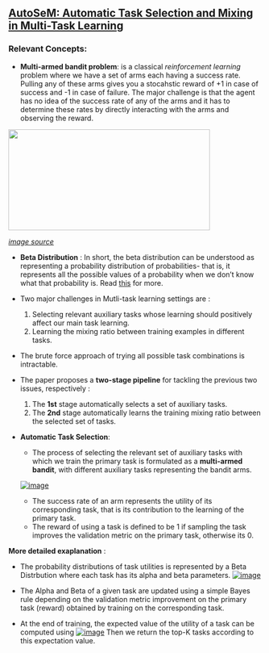 ## [AutoSeM: Automatic Task Selection and Mixing in Multi-Task Learning](https://arxiv.org/abs/1904.04153)

### Relevant Concepts:
  * **Multi-armed bandit problem**: is a classical *reinforcement learning* problem where we have a set of arms each having a success rate. Pulling any of these arms gives you a stocahstic reward of +1 in case of success and -1 in case of failure. The major challenge is that the agent has no idea of the success rate of any of the arms and it has to determine these rates by directly interacting with the arms and observing the reward.
  
  <img src='https://cdn-images-1.medium.com/max/1600/1*Tt8A6mP98ibBlrlFD5UJxg.png' width="400" height="200">
  
  *[image source](https://towardsdatascience.com/solving-the-multi-armed-bandit-problem-b72de40db97c)*
  
  * **Beta Distribution** : In short, the beta distribution can be understood as representing a probability distribution of probabilities- that is, it represents all the possible values of a probability when we don’t know what that probability is. Read [this](http://varianceexplained.org/statistics/beta_distribution_and_baseball/) for more.


* Two major challenges in Mutli-task learning settings are : 
  1. Selecting relevant auxiliary tasks whose learning should positively affect our main task learning.
  2. Learning the mixing ratio between training examples in different tasks.
  
* The brute force approach of trying all possible task combinations is intractable.
* The paper proposes a **two-stage pipeline** for tackling the previous two issues, respectively :
  1. The **1st** stage automatically selects a set of auxiliary tasks.
  2. The **2nd** stage automatically learns the training mixing ratio between the selected set of tasks.
  
  
 * **Automatic Task Selection**: 
 
    * The process of selecting the relevant set of auxiliary tasks with which we train the primary task is formulated as a **multi-armed bandit**, with different auxiliary tasks representing the bandit arms.

    <a href="https://ibb.co/KL5KHkc"><img src="https://i.ibb.co/rcQdJSK/image.png" alt="image" border="0"></a>

    * The success rate of an arm represents the utility of its corresponding task, that is its contribution to the learning of the primary task. 
    * The reward of using a task is defined to be 1 if sampling the task improves the validation metric on the primary task, otherwise its 0. 

**More detailed exaplanation** :
  * The probability distributions of task utilities is represented by a Beta Distrbution where each task has its alpha and beta parameters. 
    <a href="https://imgbb.com/"><img src="https://i.ibb.co/x34Jvy9/image.png" alt="image" border="0"></a>

  * The Alpha and Beta of a given task are updated using a simple Bayes rule depending on the validation metric improvement on the primary task (reward) obtained by training on the corresponding task.

   * At the end of training, the expected value of the utility of a task can be computed using 
   <a href="https://imgbb.com/"><img src="https://i.ibb.co/mv1TCF5/image.png" alt="image" border="0"></a>
   Then we return the top-K tasks according to this expectation value.

  
  
